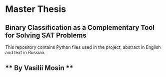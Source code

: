 # Master Thesis
## Binary Classification as a Complementary Tool for Solving SAT Problems
This repository contains Python files used in the project, abstract in English and text in Russian.
## ** By Vasilii Mosin **

